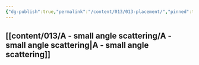 ```yaml
---
{"dg-publish":true,"permalink":"/content/013/013-placement/","pinned":true,"noteIcon":"3","created":"2025-08-13T05:54:11.472+01:00","updated":"2025-08-15T09:15:07.349+01:00"}
---
```


## [[content/013/A  - small angle scattering/A - small angle scattering\|A - small angle scattering]]
